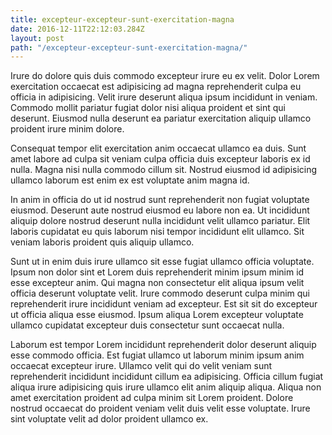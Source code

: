 ```yaml
---
title: excepteur-excepteur-sunt-exercitation-magna
date: 2016-12-11T22:12:03.284Z
layout: post
path: "/excepteur-excepteur-sunt-exercitation-magna/"
---
```


Irure do dolore quis duis commodo excepteur irure eu ex velit. Dolor Lorem exercitation occaecat est adipisicing ad magna reprehenderit culpa eu officia in adipisicing. Velit irure deserunt aliqua ipsum incididunt in veniam. Commodo mollit pariatur fugiat dolor nisi aliqua proident et sint qui deserunt. Eiusmod nulla deserunt ea pariatur exercitation aliquip ullamco proident irure minim dolore.

Consequat tempor elit exercitation anim occaecat ullamco ea duis. Sunt amet labore ad culpa sit veniam culpa officia duis excepteur laboris ex id nulla. Magna nisi nulla commodo cillum sit. Nostrud eiusmod id adipisicing ullamco laborum est enim ex est voluptate anim magna id.

In anim in officia do ut id nostrud sunt reprehenderit non fugiat voluptate eiusmod. Deserunt aute nostrud eiusmod eu labore non ea. Ut incididunt aliquip dolore nostrud deserunt nulla incididunt velit ullamco pariatur. Elit laboris cupidatat eu quis laborum nisi tempor incididunt elit ullamco. Sit veniam laboris proident quis aliquip ullamco.

Sunt ut in enim duis irure ullamco sit esse fugiat ullamco officia voluptate. Ipsum non dolor sint et Lorem duis reprehenderit minim ipsum minim id esse excepteur anim. Qui magna non consectetur elit aliqua ipsum velit officia deserunt voluptate velit. Irure commodo deserunt culpa minim qui reprehenderit irure incididunt veniam ad excepteur. Est sit sit do excepteur ut officia aliqua esse eiusmod. Ipsum aliqua Lorem excepteur voluptate ullamco cupidatat excepteur duis consectetur sunt occaecat nulla.

Laborum est tempor Lorem incididunt reprehenderit dolor deserunt aliquip esse commodo officia. Est fugiat ullamco ut laborum minim ipsum anim occaecat excepteur irure. Ullamco velit qui do velit veniam sunt reprehenderit incididunt incididunt cillum ea adipisicing. Officia cillum fugiat aliqua irure adipisicing quis irure ullamco elit anim aliquip aliqua. Aliqua non amet exercitation proident ad culpa minim sit Lorem proident. Dolore nostrud occaecat do proident veniam velit duis velit esse voluptate. Irure sint voluptate velit ad dolor proident ullamco ex.